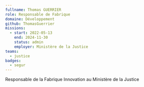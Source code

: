 ```yaml
---
fullname: Thomas GUERRIER
role: Responsable de Fabrique
domaine: Développement
github: ThomasGuerrier
missions:
  - start: 2022-05-13
    end: 2024-11-30
    status: admin
    employer: Ministère de la Justice
teams:
  - justice
badges:
  - segur
---
```

Responsable de la Fabrique Innovation au Ministère de la Justice